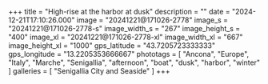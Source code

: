 +++
title = "High-rise at the harbor at dusk"
description = ""
date = "2024-12-21T17:10:26.000"
image = "20241221@171026-2778"
image_s = "20241221@171026-2778-s"
image_width_s = "267"
image_height_s = "400"
image_xl = "20241221@171026-2778-xl"
image_width_xl = "667"
image_height_xl = "1000"
gps_latitude = "43.7205723333333"
gps_longitude = "13.2205353666667"
phototags = [ "Ancona", "Europe", "Italy", "Marche", "Senigallia", "afternoon", "boat", "dusk", "harbor", "winter" ]
galleries = [ "Senigallia City and Seaside" ]
+++
